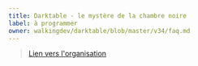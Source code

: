 ```yaml
---
title: Darktable - le mystère de la chambre noire
label: à programmer
owner: walkingdev/darktable/blob/master/v34/faq.md
---
```


> [Lien vers l'organisation](http://walkingdev.fr)
